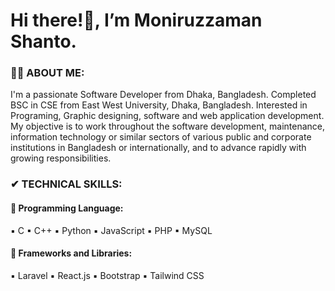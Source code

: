 # Hi there!👋, I’m Moniruzzaman Shanto.
### :man_technologist: ABOUT ME:
I'm a passionate Software Developer from Dhaka, Bangladesh. Completed BSC in CSE from East West University, Dhaka, Bangladesh. Interested in Programing, Graphic designing, software and web application development. My objective is to work throughout the software development, maintenance, information technology or similar sectors of various public and corporate institutions in Bangladesh or internationally, and to advance rapidly with growing responsibilities.

### ✔ TECHNICAL SKILLS:
#### 🔹 Programming Language:
▪ C ▪ C++ ▪ Python ▪ JavaScript ▪ PHP ▪ MySQL

#### 🔹 Frameworks and Libraries:
▪ Laravel ▪ React.js ▪ Bootstrap ▪ Tailwind CSS
